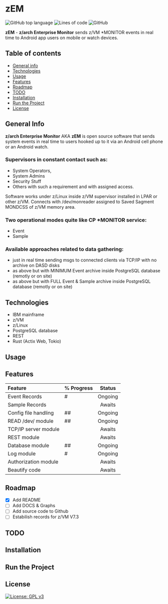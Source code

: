 # zEM

![GitHub top language](https://img.shields.io/github/languages/top/pak-center/zem?style=plastic)
![Lines of code](https://img.shields.io/tokei/lines/github/pak-center/zem?label=total%20lines%20of%20code&style=plastic)
![GitHub](https://img.shields.io/github/license/pak-center/zem?style=plastic)

**zEM** - **z/arch Enterprise Monitor** sends z/VM *MONITOR events in real time to Android app users on mobile or watch devices. 
## Table of contents

* [General info](#general-info)
* [Technologies](#technologies)
* [Usage](#usage)
* [Features](#features)
* [Roadmap](#roadmap)
* [TODO](#todo)
* [Installation](#installation)
* [Run the Project](#run-the-project)
* [License](#license)

## General Info

**z/arch Enterprise Monitor** AKA **zEM** is open source software that sends system events in real time to users hooked up to it via an Android cell phone or an Android watch. 

### Supervisors in constant contact such as:

* System Operators,
* System Admins
* Security Stuff
* Others with such a requirement and with assigned access.

Software works under z/Linux inside z/VM supervisor installed in LPAR or other z/VM. Connects with /dev/monreader assigned to Saved Sagment MONDCSS of z/VM memory area.

### Two operational modes quite like CP *MONITOR service:
* Event
* Sample

### Available approaches related to data gathering:
* just in real time sending msgs to connected clients via TCP/IP with no archive on DASD disks
* as above but with MINIMUM Event archive inside PostgreSQL database (remotly or on site)
* as above but with FULL Event & Sample archive inside PostgreSQL database (remotly or on site)

## Technologies

* IBM mainframe
* z/VM 
* z/Linux
* PostgreSQL database
* REST
* Rust (Actix Web, Tokio)

## Usage

## Features

| Feature | % Progress | Status |
| :---    | :---       | :---:  |
| Event Records | # | Ongoing  |
| Sample Records |  | Awaits |
| Config file handling | ## | Ongoing |
| READ /dev/ module | ## | Ongoing |
| TCP/IP server module |  | Awaits |
| REST module |  | Awaits  |
| Database module | ## | Ongoing |
| Log module | # | Ongoing |
| Authorization module |  | Awaits |
| Beautify code | | Awaits |

## Roadmap

- [x] Add README
- [ ] Add DOCS & Graphs
- [ ] Add source code to Github
- [ ] Estabilish records for z/VM V7.3

## TODO

## Installation

## Run the Project

## License

[![License: GPL v3](https://img.shields.io/badge/License-GPLv3-blue.svg)](https://www.gnu.org/licenses/gpl-3.0)
